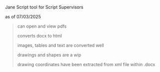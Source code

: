 Jane Script tool for Script Supervisors

as of 07/03/2025
> can open and view pdfs
>   
> converts docx to html
> 
> images, tables and text are converted well
> 
> drawings and shapes are a wip
> 
> drawing coordinates have been extracted from xml file within .docx
> 
